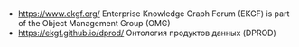### 
- https://www.ekgf.org/ Enterprise Knowledge Graph Forum (EKGF) is part of the Object Management Group (OMG)
- https://ekgf.github.io/dprod/ Онтология продуктов данных (DPROD)

